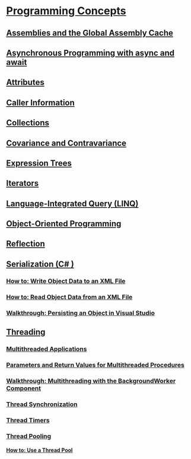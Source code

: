 # [Programming Concepts](index.md)
## [Assemblies and the Global Assembly Cache](assemblies-gac/)
## [Asynchronous Programming with async and await](async/)
## [Attributes](attributes/)
## [Caller Information](caller-information.md)
## [Collections](collections.md)
## [Covariance and Contravariance](covariance-contravariance/)
## [Expression Trees](expression-trees/)
## [Iterators](iterators.md)
## [Language-Integrated Query (LINQ)](linq/)
## [Object-Oriented Programming](object-oriented-programming.md)
## [Reflection](reflection.md)

## [Serialization (C# )](serialization/index.md)
### [How to: Write Object Data to an XML File](serialization/how-to-write-object-data-to-an-xml-file.md)
### [How to: Read Object Data from an XML File](serialization/how-to-read-object-data-from-an-xml-file.md)
### [Walkthrough: Persisting an Object in Visual Studio](serialization/walkthrough-persisting-an-object-in-visual-studio.md)

## [Threading](threading/index.md)
### [Multithreaded Applications](threading/multithreaded-applications.md)
### [Parameters and Return Values for Multithreaded Procedures](threading/parameters-and-return-values-for-multithreaded-procedures.md)
### [Walkthrough: Multithreading with the BackgroundWorker Component](threading/walkthrough-multithreading-with-the-backgroundworker-component.md)
### [Thread Synchronization](threading/thread-synchronization.md)
### [Thread Timers](threading/thread-timers.md)
### [Thread Pooling](threading/thread-pooling.md)
#### [How to: Use a Thread Pool](threading/how-to-use-a-thread-pool.md)

